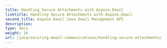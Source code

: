 ```yaml
---
title: Handling Secure Attachments with Aspose.Email
linktitle: Handling Secure Attachments with Aspose.Email
second_title: Aspose.Email Java Email Management API
description: 
type: docs
weight: 16
url: /java/securing-email-communications/handling-secure-attachments/
---
```

